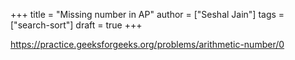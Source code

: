 +++
title = "Missing number in AP"
author = ["Seshal Jain"]
tags = ["search-sort"]
draft = true
+++

<https://practice.geeksforgeeks.org/problems/arithmetic-number/0>
